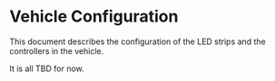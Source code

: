 Vehicle Configuration
=====================

This document describes the configuration of the LED strips and the controllers
in the vehicle.

It is all TBD for now.
